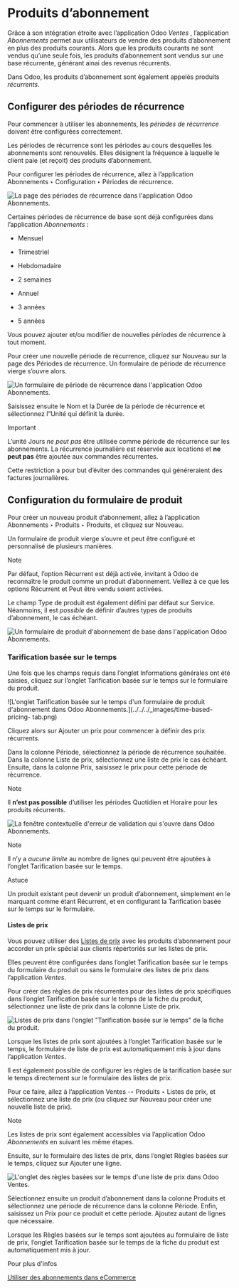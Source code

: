 # Produits d’abonnement

Grâce à son intégration étroite avec l’application Odoo _Ventes_ ,
l’application _Abonnements_ permet aux utilisateurs de vendre des produits
d’abonnement en plus des produits courants. Alors que les produits courants ne
sont vendus qu’une seule fois, les produits d’abonnement sont vendus sur une
base récurrente, générant ainai des revenus récurrents.

Dans Odoo, les produits d’abonnement sont également appelés produits
_récurrents_.

## Configurer des périodes de récurrence

Pour commencer à utiliser les abonnements, les _périodes de récurrence_
doivent être configurées correctement.

Les périodes de récurrence sont les périodes au cours desquelles les
abonnements sont renouvelés. Elles désignent la fréquence à laquelle le client
paie (et reçoit) des produits d’abonnement.

Pour configurer les périodes de récurrence, allez à l’application Abonnements
‣ Configuration ‣ Périodes de récurrence.

![La page des périodes de récurrence dans l'application Odoo
Abonnements.](../../../_images/recurrence-periods-page.png)

Certaines périodes de récurrence de base sont déjà configurées dans
l’application _Abonnements_ :

  * Mensuel

  * Trimestriel

  * Hebdomadaire

  * 2 semaines

  * Annuel

  * 3 années

  * 5 années

Vous pouvez ajouter et/ou modifier de nouvelles périodes de récurrence à tout
moment.

Pour créer une nouvelle période de récurrence, cliquez sur Nouveau sur la page
des Périodes de récurrence. Un formulaire de période de récurrence vierge
s’ouvre alors.

![Un formulaire de période de récurrence dans l'application Odoo
Abonnements.](../../../_images/recurrence-period-form.png)

Saisissez ensuite le Nom et la Durée de la période de récurrence et
sélectionnez l”Unité qui définit la durée.

Important

L’unité Jours _ne peut pas_ être utilisée comme période de récurrence sur les
abonnements. La récurrence journalière est réservée aux locations et **ne peut
pas** être ajoutée aux commandes récurrentes.

Cette restriction a pour but d’éviter des commandes qui généreraient des
factures journalières.

## Configuration du formulaire de produit

Pour créer un nouveau produit d’abonnement, allez à l’application Abonnements
‣ Produits ‣ Produits, et cliquez sur Nouveau.

Un formulaire de produit vierge s’ouvre et peut être configuré et personnalisé
de plusieurs manières.

Note

Par défaut, l’option Récurrent est déjà activée, invitant à Odoo de
reconnaître le produit comme un produit d’abonnement. Veillez à ce que les
options Récurrent et Peut être vendu soient activées.

Le champ Type de produit est également défini par défaut sur Service.
Néanmoins, il est _possible_ de définir d’autres types de produits
d’abonnement, le cas échéant.

![Un formulaire de produit d'abonnement de base dans l'application Odoo
Abonnements.](../../../_images/subscription-product-form.png)

### Tarification basée sur le temps

Une fois que les champs requis dans l’onglet Informations générales ont été
saisies, cliquez sur l’onglet Tarification basée sur le temps sur le
formulaire du produit.

![L'onglet Tarification basée sur le temps d'un formulaire de produit
d'abonnement dans Odoo Abonnements.](../../../_images/time-based-pricing-
tab.png)

Cliquez alors sur Ajouter un prix pour commencer à définir des prix
récurrents.

Dans la colonne Période, sélectionnez la période de récurrence souhaitée. Dans
la colonne Liste de prix, sélectionnez une liste de prix le cas échéant.
Ensuite, dans la colonne Prix, saisissez le prix pour cette période de
récurrence.

Note

Il **n’est pas possible** d’utiliser les périodes Quotidien et Horaire pour
les produits récurrents.

![La fenêtre contextuelle d'erreur de validation qui s'ouvre dans Odoo
Abonnements.](../../../_images/validation-error-popup.png)

Note

Il n’y a _aucune limite_ au nombre de lignes qui peuvent être ajoutées à
l’onglet Tarification basée sur le temps.

Astuce

Un produit existant peut devenir un produit d’abonnement, simplement en le
marquant comme étant Récurrent, et en configurant la Tarification basée sur le
temps sur le formulaire.

#### Listes de prix

Vous pouvez utiliser des [Listes de
prix](../sales/products_prices/prices/pricing.html) avec les produits
d’abonnement pour accorder un prix spécial aux clients répertoriés sur les
listes de prix.

Elles peuvent être configurées dans l’onglet Tarification basée sur le temps
du formulaire du produit ou sans le formulaire des listes de prix dans
l’application _Ventes_.

Pour créer des règles de prix récurrentes pour des listes de prix spécifiques
dans l’onglet Tarification basée sur le temps de la fiche du produit,
sélectionnez une liste de prix dans la colonne Liste de prix.

![Listes de prix dans l'onglet "Tarification basée sur le temps" de la fiche
du produit.](../../../_images/pricelist-time-based-pricing.png)

Lorsque les listes de prix sont ajoutées à l’onglet Tarification basée sur le
temps, le formulaire de liste de prix est automatiquement mis à jour dans
l’application _Ventes_.

Il est également possible de configurer les règles de la tarification basée
sur le temps directement sur le formulaire des listes de prix.

Pour ce faire, allez à l’application Ventes -‣ Produits ‣ Listes de prix, et
sélectionnez une liste de prix (ou cliquez sur Nouveau pour créer une nouvelle
liste de prix).

Note

Les listes de prix sont également accessibles via l’application Odoo
_Abonnements_ en suivant les même étapes.

Ensuite, sur le formulaire des listes de prix, dans l’onglet Règles basées sur
le temps, cliquez sur Ajouter une ligne.

![L'onglet des règles basées sur le temps d'une liste de prix dans Odoo
Ventes.](../../../_images/pricelist-form-time-based-rules-tab.png)

Sélectionnez ensuite un produit d’abonnement dans la colonne Produits et
sélectionnez une période de récurrence dans la colonne Période. Enfin,
saisissez un Prix pour ce produit et cette période. Ajoutez autant de lignes
que nécessaire.

Lorsque les Règles basées sur le temps sont ajoutées au formulaire de liste de
prix, l’onglet Tarification basée sur le temps de la fiche du produit est
automatiquement mis à jour.

Pour plus d'infos

[Utiliser des abonnements dans eCommerce](ecommerce.html)


